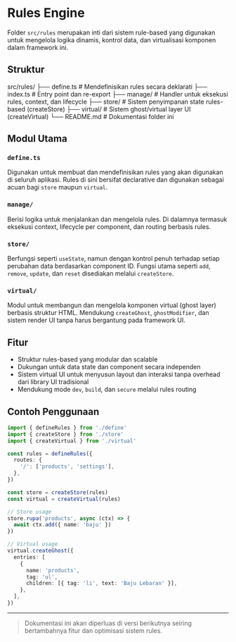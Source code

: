 # Rules Engine

Folder `src/rules` merupakan inti dari sistem rule-based yang digunakan untuk mengelola logika dinamis, kontrol data, dan virtualisasi komponen dalam framework ini.

## Struktur

src/rules/
├── define.ts # Mendefinisikan rules secara deklarati
├── index.ts # Entry point dan re-export
├── manage/ # Handler untuk eksekusi rules, context, dan lifecycle
├── store/ # Sistem penyimpanan state rules-based (createStore)
├── virtual/ # Sistem ghost/virtual layer UI (createVirtual)
└── README.md # Dokumentasi folder ini

## Modul Utama

### `define.ts`

Digunakan untuk membuat dan mendefinisikan rules yang akan digunakan di seluruh aplikasi. Rules di sini bersifat declarative dan digunakan sebagai acuan bagi `store` maupun `virtual`.

### `manage/`

Berisi logika untuk menjalankan dan mengelola rules. Di dalamnya termasuk eksekusi context, lifecycle per component, dan routing berbasis rules.

### `store/`

Berfungsi seperti `useState`, namun dengan kontrol penuh terhadap setiap perubahan data berdasarkan component ID. Fungsi utama seperti `add`, `remove`, `update`, dan `reset` disediakan melalui `createStore`.

### `virtual/`

Modul untuk membangun dan mengelola komponen virtual (ghost layer) berbasis struktur HTML. Mendukung `createGhost`, `ghostModifier`, dan sistem render UI tanpa harus bergantung pada framework UI.

## Fitur

- Struktur rules-based yang modular dan scalable
- Dukungan untuk data state dan component secara independen
- Sistem virtual UI untuk menyusun layout dan interaksi tanpa overhead dari library UI tradisional
- Mendukung mode `dev`, `build`, dan `secure` melalui rules routing

## Contoh Penggunaan

```ts
import { defineRules } from './define'
import { createStore } from './store'
import { createVirtual } from './virtual'

const rules = defineRules({
  routes: {
    '/': ['products', 'settings'],
  },
})

const store = createStore(rules)
const virtual = createVirtual(rules)

// Store usage
store.rupa('products', async (ctx) => {
  await ctx.add({ name: 'baju' })
})

// Virtual usage
virtual.createGhost({
  entries: [
    {
      name: 'products',
      tag: 'ul',
      children: [{ tag: 'li', text: 'Baju Lebaran' }],
    },
  ],
})
```

---

> Dokumentasi ini akan diperluas di versi berikutnya seiring bertambahnya fitur dan optimisasi sistem rules.
